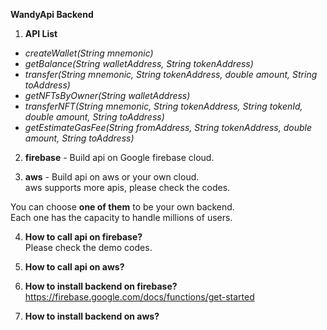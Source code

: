 **WandyApi Backend**

1. **API List**
  - *createWallet(String mnemonic)*
  - *getBalance(String walletAddress, String tokenAddress)*
  - *transfer(String mnemonic, String tokenAddress, double amount, String toAddress)*
  - *getNFTsByOwner(String walletAddress)*
  - *transferNFT(String mnemonic, String tokenAddress, String tokenId, double amount, String toAddress)*
  - *getEstimateGasFee(String fromAddress, String tokenAddress, double amount, String toAddress)*

2. **firebase** - Build api on Google firebase cloud.
  
3. **aws** - Build api on aws or your own cloud.  
  aws supports more apis, please check the codes.
    
  You can choose **one of them** to be your own backend.   
  Each one has the capacity to handle millions of users.

4. **How to call api on firebase?**  
  Please check the demo codes.
   
5. **How to call api on aws?**  

6. **How to install backend on firebase?**  
  https://firebase.google.com/docs/functions/get-started

7. **How to install backend on aws?**
